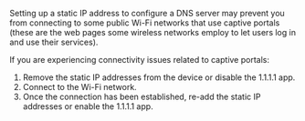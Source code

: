 ---
---

<Aside type="note">

Setting up a static IP address to configure a DNS server may prevent you from connecting to some public Wi-Fi networks that use captive portals (these are the web pages some wireless networks employ to let users log in and use their services).

If you are experiencing connectivity issues related to captive portals:

1.  Remove the static IP addresses from the device or disable the 1.1.1.1 app.
2.  Connect to the Wi-Fi network.
3.  Once the connection has been established, re-add the static IP addresses or enable the 1.1.1.1 app.

</Aside>
